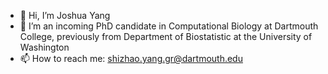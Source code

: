 - 👋 Hi, I’m Joshua Yang
- 👀 I’m an incoming PhD candidate in Computational Biology at Dartmouth College, previously from Department of Biostatistic at the University of Washington
- 📫 How to reach me: shizhao.yang.gr@dartmouth.edu

